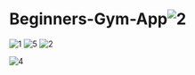 # Beginners-Gym-App![2](https://github.com/iamriteshraj/Beginners-Gym-App/assets/74852654/97e6b483-ce59-4ca2-bc54-16dd21d82230)
![1](https://github.com/iamriteshraj/Beginners-Gym-App/assets/74852654/1ba1373c-a148-4088-a2d0-ad4669ef8054)
![5](https://github.com/iamriteshraj/Beginners-Gym-App/assets/74852654/5fb495ff-3cfc-4e6d-afec-509eb3ba2544)
![2](https://github.com/iamriteshraj/Beginners-Gym-App/assets/74852654/457a06b9-3534-493e-8fa8-264336ebb500)

![4](https://github.com/iamriteshraj/Beginners-Gym-App/assets/74852654/bcc1ba8d-f8b7-4ae6-9df5-37915963ecb7)
